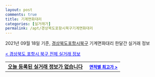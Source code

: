 ```yaml
---
layout: post
comments: true
title: 기계면화대리
categories: [실거래가]
permalink: /apt/경상북도포항시북구기계면화대리
---
```


2021년 09월 18일 기준, <a href="/apt/경상북도포항시북구">경상북도포항시북구</a> 기계면화대리 한달간 실거래 정보

<a style="color: blue;" href="/apt/경상북도포항시북구">< 경상북도 포항시 북구 전체 실거래 정보</a>
<!---- start ---->
<table>
  <tr>
    <td colspan="4" style="font-weight: bold;"><a href="/apt/경상북도포항시북구기계면화대리{name_without_space}">오늘 등록된 실거래 정보가 없습니다</a> &nbsp;&nbsp;&nbsp; <a style="color: blue; font-size: smaller;" href="/apt/경상북도포항시북구기계면화대리{name_without_space}">면적별 최고가 ></a></td>
  </tr>
    
</table>
<!---- end ---->
    